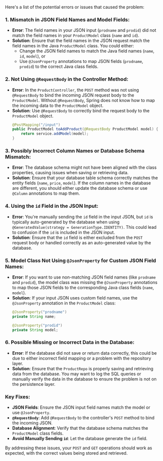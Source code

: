 Here's a list of the potential errors or issues that caused the problem:

### 1. **Mismatch in JSON Field Names and Model Fields**:
   - **Error**: The field names in your JSON input (`prodname` and `prodid`) did not match the field names in your `ProductModel` class (`name` and `id`).
   - **Solution**: Ensure that the field names in the JSON request match the field names in the Java `ProductModel` class. You could either:
     - Change the JSON field names to match the Java field names (`name`, `id`, `model`), or
     - Use `@JsonProperty` annotations to map JSON fields (`prodname`, `prodid`) to the correct Java class fields.

### 2. **Not Using `@RequestBody` in the Controller Method**:
   - **Error**: In the `ProductController`, the `POST` method was not using `@RequestBody` to bind the incoming JSON request body to the `ProductModel`. Without `@RequestBody`, Spring does not know how to map the incoming data to the `ProductModel` object.
   - **Solution**: Use `@RequestBody` to correctly bind the request body to the `ProductModel` object.
     ```java
     @PostMapping("/input")
     public ProductModel toAddProduct(@RequestBody ProductModel model) {
         return service.addModel(model);
     }
     ```

### 3. **Possibly Incorrect Column Names or Database Schema Mismatch**:
   - **Error**: The database schema might not have been aligned with the class properties, causing issues when saving or retrieving data.
   - **Solution**: Ensure that your database table schema correctly matches the entity fields (`name`, `price`, `model`). If the column names in the database are different, you should either update the database schema or use `@Column` annotations to map them.

### 4. **Using the `id` Field in the JSON Input**:
   - **Error**: You're manually sending the `id` field in the input JSON, but `id` is typically auto-generated by the database when using `@GeneratedValue(strategy = GenerationType.IDENTITY)`. This could lead to confusion if the `id` is included in the JSON input.
   - **Solution**: Ensure that the `id` field is either excluded from the `POST` request body or handled correctly as an auto-generated value by the database.

### 5. **Model Class Not Using `@JsonProperty` for Custom JSON Field Names**:
   - **Error**: If you want to use non-matching JSON field names (like `prodname` and `prodid`), the model class was missing the `@JsonProperty` annotations to map those JSON fields to the corresponding Java class fields (`name`, `model`).
   - **Solution**: If your input JSON uses custom field names, use the `@JsonProperty` annotation in the `ProductModel` class:
     ```java
     @JsonProperty("prodname")
     private String name;

     @JsonProperty("prodid")
     private String model;
     ```

### 6. **Possible Missing or Incorrect Data in the Database**:
   - **Error**: If the database did not save or return data correctly, this could be due to either incorrect field mapping or a problem with the repository layer.
   - **Solution**: Ensure that the `ProductRepo` is properly saving and retrieving data from the database. You may want to log the SQL queries or manually verify the data in the database to ensure the problem is not on the persistence layer.

### Key Fixes:
- **JSON Fields**: Ensure the JSON input field names match the model or use `@JsonProperty`.
- **`@RequestBody`**: Add `@RequestBody` to the controller's `POST` method to bind the incoming JSON.
- **Database Alignment**: Verify that the database schema matches the `ProductModel` class fields.
- **Avoid Manually Sending `id`**: Let the database generate the `id` field.

By addressing these issues, your `POST` and `GET` operations should work as expected, with the correct values being stored and retrieved.
